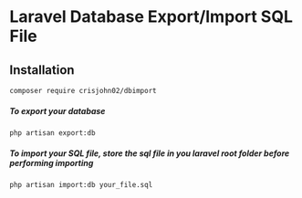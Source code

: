 # Laravel Database Export/Import SQL File

## Installation
```
composer require crisjohn02/dbimport
```

##### To export your database
```
php artisan export:db
```

##### To import your SQL file, store the sql file in you laravel root folder before performing importing
```
php artisan import:db your_file.sql
```
